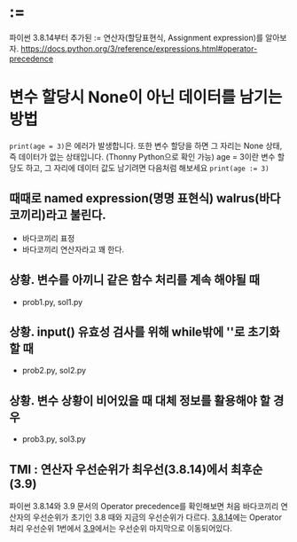 # :=
파이썬 3.8.14부터 추가된 := 연산자(할당표현식, Assignment expression)를 알아보자.
https://docs.python.org/3/reference/expressions.html#operator-precedence

# 변수 할당시 None이 아닌 데이터를 남기는 방법
`print(age = 3)`은 에러가 발생합니다.
또한 변수 할당을 하면 그 자리는 None 상태, 즉 데이터가 없는 상태입니다. (Thonny Python으로 확인 가능)
age = 3이란 변수 할당도 하고, 그 자리에 데이터 값도 남기려면 다음처럼 해보세요
`print(age := 3)`

## 때때로 named expression(명명 표현식) walrus(바다코끼리)라고 불린다.
- 바다코끼리 표정
- 바다코끼리 연산자라고 꽤 한다.

## 상황. 변수를 아끼니 같은 함수 처리를 계속 해야될 때
- prob1.py, sol1.py

## 상황. input() 유효성 검사를 위해 while밖에 ''로 초기화 할 때
- prob2.py, sol2.py

## 상황. 변수 상황이 비어있을 때 대체 정보를 활용해야 할 경우
- prob3.py, sol3.py

## TMI : 연산자 우선순위가 최우선(3.8.14)에서 최후순(3.9)
파이썬 3.8.14와 3.9 문서의 Operator precedence를 확인해보면
처음 바다코끼리 연산자의 우선순위가 초기인 3.8 때와 지금의 우선순위가 다르다.
[3.8.14](https://docs.python.org/3.8/reference/expressions.html#operator-precedence)에는 Operator 처리 우선순위 1번에서
[3.9](https://docs.python.org/3.9/reference/expressions.html#operator-precedence)에서는 우선순위 마지막으로 이동되어있다.